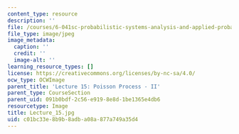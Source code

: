 ```yaml
---
content_type: resource
description: ''
file: /courses/6-041sc-probabilistic-systems-analysis-and-applied-probability-fall-2013/c01bc33e8b9b8adba08a877a749a35d4_Lecture_15.jpg
file_type: image/jpeg
image_metadata:
  caption: ''
  credit: ''
  image-alt: ''
learning_resource_types: []
license: https://creativecommons.org/licenses/by-nc-sa/4.0/
ocw_type: OCWImage
parent_title: 'Lecture 15: Poisson Process - II'
parent_type: CourseSection
parent_uid: 091b0bdf-2c56-e919-8e8d-1be1365e4db6
resourcetype: Image
title: Lecture_15.jpg
uid: c01bc33e-8b9b-8adb-a08a-877a749a35d4
---
```

